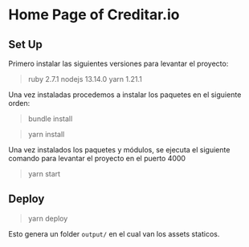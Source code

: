 # Home Page of Creditar.io

## Set Up

Primero instalar las siguientes versiones para levantar el proyecto:

> ruby 2.7.1
> nodejs 13.14.0
> yarn 1.21.1

Una vez instaladas procedemos a instalar los paquetes en el siguiente orden:

> bundle install

> yarn install

Una vez instalados los paquetes y módulos, se ejecuta el siguiente comando para levantar el proyecto en el puerto 4000

> yarn start

## Deploy

> yarn deploy

Esto genera un folder `output/` en el cual van los assets staticos.
